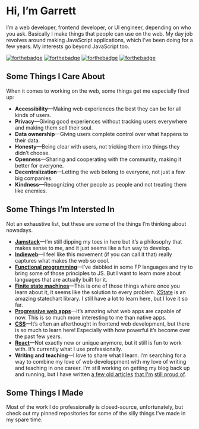 # Hi, I’m Garrett

I’m a web developer, frontend developer, or UI engineer, depending on who you ask. Basically I make things that people can use on the web. My day job revolves around making JavaScript applications, which I’ve been doing for a few years. My interests go beyond JavaScript too.

[![forthebadge](https://forthebadge.com/images/badges/uses-html.svg)](https://forthebadge.com)
[![forthebadge](https://forthebadge.com/images/badges/uses-css.svg)](https://forthebadge.com)
[![forthebadge](https://forthebadge.com/images/badges/uses-js.svg)](https://forthebadge.com)
[![forthebadge](https://forthebadge.com/images/badges/uses-badges.svg)](https://forthebadge.com)

## Some Things I Care About

When it comes to working on the web, some things get me especially fired up:

* **Accessibility**—Making web experiences the best they can be for all kinds of users.
* **Privacy**—Giving good experiences without tracking users everywhere and making them sell their soul.
* **Data ownership**—Giving users complete control over what happens to their data.
* **Honesty**—Being clear with users, not tricking them into things they didn’t choose.
* **Openness**—Sharing and cooperating with the community, making it better for everyone.
* **Decentralization**—Letting the web belong to everyone, not just a few big companies.
* **Kindness**—Recognizing other people as people and not treating them like enemies.

## Some Things I’m Intersted In

Not an exhaustive list, but these are some of the things I’m thinking about nowadays.

* [**Jamstack**](https://jamstack.org/)—I’m still dipping my toes in here but it’s a philosophy that makes sense to me, and it just seems like a fun way to develop.
* [**Indieweb**](https://indieweb.org/)—I feel like this movement (if you can call it that) really captures what makes the web so cool.
* [**Functional programming**](https://en.wikipedia.org/wiki/Functional_programming)—I’ve dabbled in some FP languages and try to bring some of those principles to JS. But I want to learn more about languages that are actually built for it.
* [**Finite state machines**](https://en.wikipedia.org/wiki/Finite-state_machine)—This is one of those things where once you learn about it, it seems like the solution to every problem. [XState](https://xstate.js.org/) is an amazing statechart library. I still have a lot to learn here, but I love it so far.
* [**Progressive web apps**](https://developer.mozilla.org/en-US/docs/Web/Progressive_web_apps)—It’s amazing what web apps are capable of now. This is so much more interesting to me than native apps.
* [**CSS**](https://developer.mozilla.org/en-US/docs/Web/CSS)—It’s often an afterthought in frontend web development, but there is so much to learn here! Especially with how powerful it’s become over the past few years.
* [**React**](https://reactjs.org/)—Not exactly new or unique anymore, but it still is fun to work with. It’s currently what I use professionally.
* **Writing and teaching**—I love to share what I learn. I’m searching for a way to combine my love of web developpment with my love of writing and teaching in one career. I’m still working on getting my blog back up and running, but I have written [a few old articles](https://www.garrettnay.com/blog/better-redux-selectors-with-ramda/) [that I'm](https://www.garrettnay.com/blog/css-grid-is-great/) [still proud of](https://www.garrettnay.com/blog/use-javascript-proxies-to-debug-changes-to-objects/).


## Some Things I Made

Most of the work I do professionally is closed-source, unfortunately, but check out my pinned repositories for some of the silly things I’ve made in my spare time.


<!--
**garrettn/garrettn** is a ✨ _special_ ✨ repository because its `README.md` (this file) appears on your GitHub profile.

Here are some ideas to get you started:

- 🔭 I’m currently working on ...
- 🌱 I’m currently learning ...
- 👯 I’m looking to collaborate on ...
- 🤔 I’m looking for help with ...
- 💬 Ask me about ...
- 📫 How to reach me: ...
- 😄 Pronouns: ...
- ⚡ Fun fact: ...
-->
